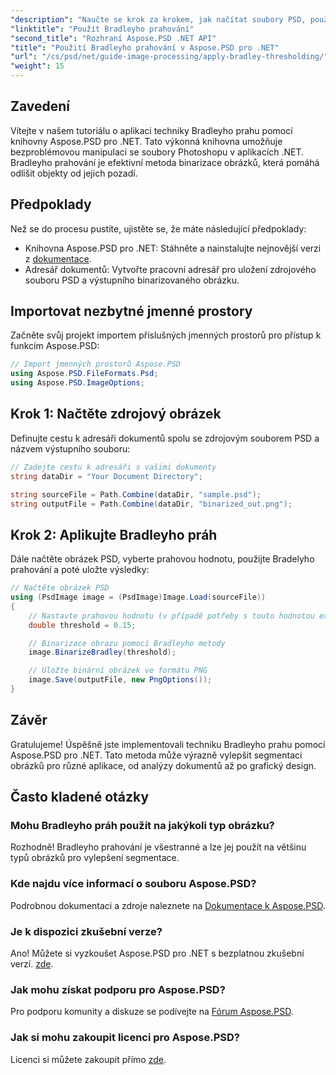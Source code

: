 ```yaml
---
"description": "Naučte se krok za krokem, jak načítat soubory PSD, používat techniky prahování a ukládat výsledky v různých formátech, což vám pomůže vylepšit segmentaci obrazu pro různé aplikace."
"linktitle": "Použít Bradleyho prahování"
"second_title": "Rozhraní Aspose.PSD .NET API"
"title": "Použití Bradleyho prahování v Aspose.PSD pro .NET"
"url": "/cs/psd/net/guide-image-processing/apply-bradley-thresholding/"
"weight": 15
---
```


## Zavedení

Vítejte v našem tutoriálu o aplikaci techniky Bradleyho prahu pomocí knihovny Aspose.PSD pro .NET. Tato výkonná knihovna umožňuje bezproblémovou manipulaci se soubory Photoshopu v aplikacích .NET. Bradleyho prahování je efektivní metoda binarizace obrázků, která pomáhá odlišit objekty od jejich pozadí.

## Předpoklady

Než se do procesu pustíte, ujistěte se, že máte následující předpoklady:

- Knihovna Aspose.PSD pro .NET: Stáhněte a nainstalujte nejnovější verzi z [dokumentace](https://reference.aspose.com/psd/net/).
- Adresář dokumentů: Vytvořte pracovní adresář pro uložení zdrojového souboru PSD a výstupního binarizovaného obrázku.

## Importovat nezbytné jmenné prostory

Začněte svůj projekt importem příslušných jmenných prostorů pro přístup k funkcím Aspose.PSD:

```csharp
// Import jmenných prostorů Aspose.PSD
using Aspose.PSD.FileFormats.Psd;
using Aspose.PSD.ImageOptions;
```

## Krok 1: Načtěte zdrojový obrázek

Definujte cestu k adresáři dokumentů spolu se zdrojovým souborem PSD a názvem výstupního souboru:

```csharp
// Zadejte cestu k adresáři s vašimi dokumenty
string dataDir = "Your Document Directory";

string sourceFile = Path.Combine(dataDir, "sample.psd");
string outputFile = Path.Combine(dataDir, "binarized_out.png");
```

## Krok 2: Aplikujte Bradleyho práh

Dále načtěte obrázek PSD, vyberte prahovou hodnotu, použijte Bradelyho prahování a poté uložte výsledky:

```csharp
// Načtěte obrázek PSD
using (PsdImage image = (PsdImage)Image.Load(sourceFile))
{
    // Nastavte prahovou hodnotu (v případě potřeby s touto hodnotou experimentujte)
    double threshold = 0.15;

    // Binarizace obrazu pomocí Bradleyho metody
    image.BinarizeBradley(threshold);

    // Uložte binární obrázek ve formátu PNG
    image.Save(outputFile, new PngOptions());
}
```

## Závěr

Gratulujeme! Úspěšně jste implementovali techniku Bradleyho prahu pomocí Aspose.PSD pro .NET. Tato metoda může výrazně vylepšit segmentaci obrázků pro různé aplikace, od analýzy dokumentů až po grafický design.

## Často kladené otázky

### Mohu Bradleyho práh použít na jakýkoli typ obrázku?

Rozhodně! Bradleyho prahování je všestranné a lze jej použít na většinu typů obrázků pro vylepšení segmentace.

### Kde najdu více informací o souboru Aspose.PSD?

Podrobnou dokumentaci a zdroje naleznete na [Dokumentace k Aspose.PSD](https://reference.aspose.com/psd/net/).

### Je k dispozici zkušební verze?

Ano! Můžete si vyzkoušet Aspose.PSD pro .NET s bezplatnou zkušební verzí. [zde](https://releases.aspose.com/).

### Jak mohu získat podporu pro Aspose.PSD?

Pro podporu komunity a diskuze se podívejte na [Fórum Aspose.PSD](https://forum.aspose.com/c/psd/34).

### Jak si mohu zakoupit licenci pro Aspose.PSD?

Licenci si můžete zakoupit přímo [zde](https://purchase.conholdate.com/buy).